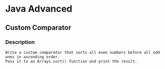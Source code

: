 # Java Advanced

## Custom Comparator

### Description
    Write a custom comparator that sorts all even numbers before all odd ones in ascending order.
    Pass it to an Arrays.sort() function and print the result.

